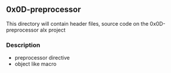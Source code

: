 ## 0x0D-preprocessor

This directory will contain header files, source code on the 0x0D-preprocessor alx project

### Description

- preprocessor directive
- object like macro
